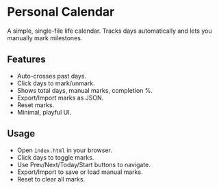 # Personal Calendar

A simple, single-file life calendar. Tracks days automatically and lets you manually mark milestones.

## Features
- Auto-crosses past days.
- Click days to mark/unmark.
- Shows total days, manual marks, completion %.
- Export/Import marks as JSON.
- Reset marks.
- Minimal, playful UI.

## Usage
- Open `index.html` in your browser.
- Click days to toggle marks.
- Use Prev/Next/Today/Start buttons to navigate.
- Export/Import to save or load manual marks.
- Reset to clear all marks.
